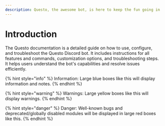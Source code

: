 ```yaml
---
description: Questo, the awesome bot, is here to keep the fun going in your Discord server!
---
```


# Introduction

The Questo documentation is a detailed guide on how to use, configure, and troubleshoot the Questo Discord bot. It includes instructions for all features and commands, customization options, and troubleshooting steps. It helps users understand the bot's capabilities and resolve issues efficiently.

{% hint style="info" %}
Information: Large blue boxes like this will display information and notes.
{% endhint %}

{% hint style="warning" %}
Warnings: Large yellow boxes like this will display warnings.
{% endhint %}

{% hint style="danger" %}
Danger: Well-known bugs and deprecated/globally disabled modules will be displayed in large red boxes like this.
{% endhint %}
